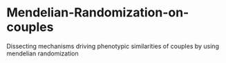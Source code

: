 # Mendelian-Randomization-on-couples
Dissecting mechanisms driving phenotypic similarities of couples by using mendelian randomization
